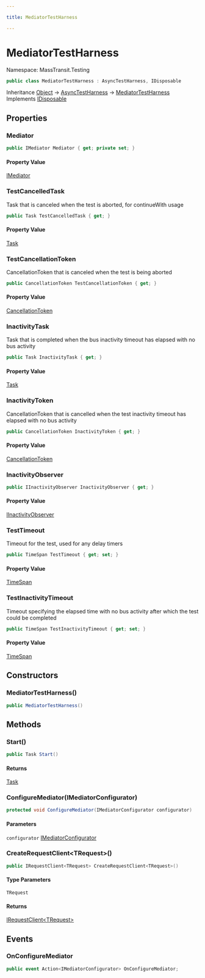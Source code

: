 ```yaml
---

title: MediatorTestHarness

---
```


# MediatorTestHarness

Namespace: MassTransit.Testing

```csharp
public class MediatorTestHarness : AsyncTestHarness, IDisposable
```

Inheritance [Object](https://learn.microsoft.com/en-us/dotnet/api/system.object) → [AsyncTestHarness](../masstransit-testing/asynctestharness) → [MediatorTestHarness](../masstransit-testing/mediatortestharness)<br/>
Implements [IDisposable](https://learn.microsoft.com/en-us/dotnet/api/system.idisposable)

## Properties

### **Mediator**

```csharp
public IMediator Mediator { get; private set; }
```

#### Property Value

[IMediator](../../masstransit-abstractions/masstransit-mediator/imediator)<br/>

### **TestCancelledTask**

Task that is canceled when the test is aborted, for continueWith usage

```csharp
public Task TestCancelledTask { get; }
```

#### Property Value

[Task](https://learn.microsoft.com/en-us/dotnet/api/system.threading.tasks.task)<br/>

### **TestCancellationToken**

CancellationToken that is canceled when the test is being aborted

```csharp
public CancellationToken TestCancellationToken { get; }
```

#### Property Value

[CancellationToken](https://learn.microsoft.com/en-us/dotnet/api/system.threading.cancellationtoken)<br/>

### **InactivityTask**

Task that is completed when the bus inactivity timeout has elapsed with no bus activity

```csharp
public Task InactivityTask { get; }
```

#### Property Value

[Task](https://learn.microsoft.com/en-us/dotnet/api/system.threading.tasks.task)<br/>

### **InactivityToken**

CancellationToken that is cancelled when the test inactivity timeout has elapsed with no bus activity

```csharp
public CancellationToken InactivityToken { get; }
```

#### Property Value

[CancellationToken](https://learn.microsoft.com/en-us/dotnet/api/system.threading.cancellationtoken)<br/>

### **InactivityObserver**

```csharp
public IInactivityObserver InactivityObserver { get; }
```

#### Property Value

[IInactivityObserver](../masstransit-testing-implementations/iinactivityobserver)<br/>

### **TestTimeout**

Timeout for the test, used for any delay timers

```csharp
public TimeSpan TestTimeout { get; set; }
```

#### Property Value

[TimeSpan](https://learn.microsoft.com/en-us/dotnet/api/system.timespan)<br/>

### **TestInactivityTimeout**

Timeout specifying the elapsed time with no bus activity after which the test could be completed

```csharp
public TimeSpan TestInactivityTimeout { get; set; }
```

#### Property Value

[TimeSpan](https://learn.microsoft.com/en-us/dotnet/api/system.timespan)<br/>

## Constructors

### **MediatorTestHarness()**

```csharp
public MediatorTestHarness()
```

## Methods

### **Start()**

```csharp
public Task Start()
```

#### Returns

[Task](https://learn.microsoft.com/en-us/dotnet/api/system.threading.tasks.task)<br/>

### **ConfigureMediator(IMediatorConfigurator)**

```csharp
protected void ConfigureMediator(IMediatorConfigurator configurator)
```

#### Parameters

`configurator` [IMediatorConfigurator](../masstransit/imediatorconfigurator)<br/>

### **CreateRequestClient\<TRequest\>()**

```csharp
public IRequestClient<TRequest> CreateRequestClient<TRequest>()
```

#### Type Parameters

`TRequest`<br/>

#### Returns

[IRequestClient\<TRequest\>](../../masstransit-abstractions/masstransit/irequestclient-1)<br/>

## Events

### **OnConfigureMediator**

```csharp
public event Action<IMediatorConfigurator> OnConfigureMediator;
```
